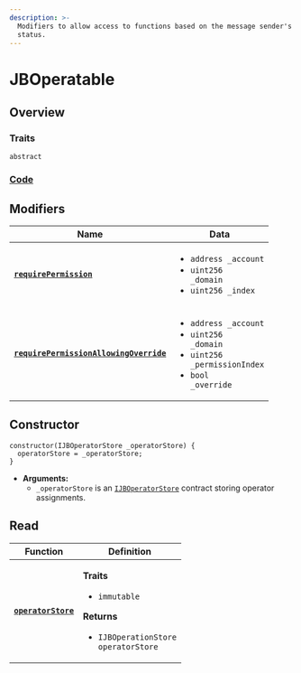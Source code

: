```yaml
---
description: >-
  Modifiers to allow access to functions based on the message sender's operator
  status.
---
```


# JBOperatable

## Overview

### Traits

`abstract`

### [Code](https://github.com/jbx-protocol/juice-contracts/tree/main/contracts/v2abstract/JBOperatable.sol)

## Modifiers

| Name                                                                                      | Data                                                                                                                                                                   |
| ----------------------------------------------------------------------------------------- | ---------------------------------------------------------------------------------------------------------------------------------------------------------------------- |
| [**`requirePermission`**](/protocol/api/contracts/or-abstract/jboperatable/modifiers/requirepermission.md)                                 | <ul><li><code>address _account</code></li><li><code>uint256 _domain</code></li><li><code>uint256 _index</code></li></ul>                                               |
| [**`requirePermissionAllowingOverride`**](/protocol/api/contracts/or-abstract/jboperatable/modifiers/requirepermissionallowingoverride.md) | <ul><li><code>address _account</code></li><li><code>uint256 _domain</code></li><li><code>uint256 _permissionIndex</code></li><li><code>bool _override</code></li></ul> |

## Constructor

```solidity
constructor(IJBOperatorStore _operatorStore) {
  operatorStore = _operatorStore;
}
```

* **Arguments:**
  * `_operatorStore` is an [`IJBOperatorStore`](/protocol/api/interfaces/ijboperatorstore.md) contract storing operator assignments.

## Read

| Function                                           | Definition                                                                                                                                                          |
| -------------------------------------------------- | ------------------------------------------------------------------------------------------------------------------------------------------------------------------- |
| [**`operatorStore`**](/protocol/api/contracts/or-abstract/jboperatable/properties/operatorstore.md) | <p><strong>Traits</strong></p><ul><li><code>immutable</code></li></ul><p><strong>Returns</strong></p><ul><li><code>IJBOperationStore operatorStore</code></li></ul> |
